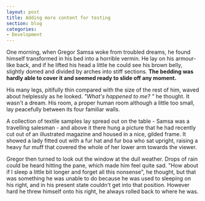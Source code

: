 ```yaml
---
layout: post
title: Adding more content for testing
section: blog
categories:
- Development
---
```


One morning, when Gregor Samsa woke from troubled dreams, he found himself transformed in his bed into a horrible
vermin. He lay on his armour-like back, and if he lifted his head a little he could see his brown belly, slightly
domed and divided by arches into stiff sections. **The bedding was hardly able to cover it and seemed ready to slide off
any moment.**







His many legs, pitifully thin compared with the size of the rest of him, waved about helplessly as he looked.
_"What's happened to me? "_ he thought. It wasn't a dream. His room, a proper human room although a little too small,
lay peacefully between its four familiar walls.


A collection of textile samples lay spread out on the table - Samsa was a travelling salesman - and above it there
hung a picture that he had recently cut out of an illustrated magazine and housed in a nice, gilded frame. It showed
a lady fitted out with a fur hat and fur boa who sat upright, raising a heavy fur muff that covered the whole of her
lower arm towards the viewer.


Gregor then turned to look out the window at the dull weather. Drops of rain could be heard hitting the pane, which
made him feel quite sad. "How about if I sleep a little bit longer and forget all this nonsense", he thought, but that
was something he was unable to do because he was used to sleeping on his right, and in his present state couldn't get
into that position. However hard he threw himself onto his right, he always rolled back to where he was.
